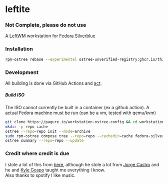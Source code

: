 # leftite
### **Not Complete, please do not use**
A [LeftWM](https://github.com/leftwm/leftwm) workstation for [Fedora Silverblue](https://silverblue.fedoraproject.org)


### Installation
```bash
rpm-ostree rebase --experimental ostree-unverified-registry:ghcr.io/th3-s4lm0n/leftite:latest
```

### Development
All building is done via GitHub Actions and [act](https://github.com/nektos/act).

##### Build ISO
The ISO cannot currently be built in a container (ex a github action). A actual Fedora machine must be run (can be a vm, tested with qemu/kvm)
```bash
git clone https://pagure.io/workstation-ostree-config && cd workstation-ostree-config
mkdir -p repo cache
ostree --repo=repo init --mode=archive
sudo rpm-ostree compose tree --repo=repo --cachedir=cache fedora-silverblue.yaml
ostree summary --repo=repo --update
```

### Credit where credit is due
I stole a lot of this from [here](https://github.com/cyrv6737/sb-custom), although he stole a lot from [Jorge Castro](https://github.com/castrojo) and he and [Kyle Gospo](https://github.com/kylegospo) taught me everything I know. \
Also thanks to spotify I like music.

